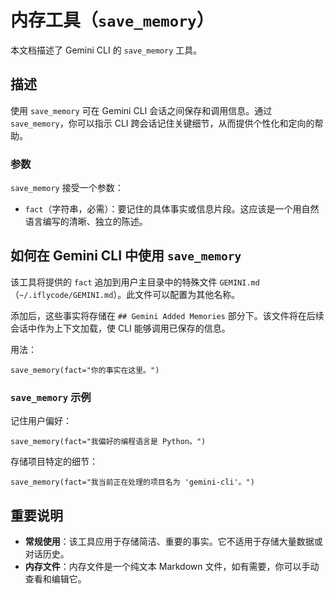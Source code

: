 # 内存工具（`save_memory`）

本文档描述了 Gemini CLI 的 `save_memory` 工具。

## 描述

使用 `save_memory` 可在 Gemini CLI 会话之间保存和调用信息。通过 `save_memory`，你可以指示 CLI 跨会话记住关键细节，从而提供个性化和定向的帮助。

### 参数

`save_memory` 接受一个参数：

- `fact`（字符串，必需）：要记住的具体事实或信息片段。这应该是一个用自然语言编写的清晰、独立的陈述。

## 如何在 Gemini CLI 中使用 `save_memory`

该工具将提供的 `fact` 追加到用户主目录中的特殊文件 `GEMINI.md`（`~/.iflycode/GEMINI.md`）。此文件可以配置为其他名称。

添加后，这些事实将存储在 `## Gemini Added Memories` 部分下。该文件将在后续会话中作为上下文加载，使 CLI 能够调用已保存的信息。

用法：

```
save_memory(fact="你的事实在这里。")
```

### `save_memory` 示例

记住用户偏好：

```
save_memory(fact="我偏好的编程语言是 Python。")
```

存储项目特定的细节：

```
save_memory(fact="我当前正在处理的项目名为 'gemini-cli'。")
```

## 重要说明

- **常规使用**：该工具应用于存储简洁、重要的事实。它不适用于存储大量数据或对话历史。
- **内存文件**：内存文件是一个纯文本 Markdown 文件，如有需要，你可以手动查看和编辑它。